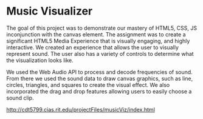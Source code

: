 # Music Visualizer

The goal of this project was to demonstrate our mastery of HTML5, CSS, JS inconjunction with the canvas element. The assignment was to create a significant HTML5 Media Experience that is visually engaging, and highly interactive. We created an experience that allows the user to visually represent sound. The user also has a variety of controls to determine what the visualization looks like.

We used the Web Audio API to process and decode frequencies of sound. From there we used the sound data to draw canvas graphics, such as line, circles, triangles, and squares to create the visual effect. We also incorporated the drag and drop features allowing users to easily choose a sound clip.

http://cdt5799.cias.rit.edu/projectFiles/musicViz/index.html
